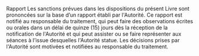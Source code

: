 Rapport
Les sanctions prévues dans les dispositions du présent Livre sont prononcées sur la base d’un rapport établi par l'Autorité. Ce rapport est notifié au responsable du traitement, qui peut faire des observations écrites ou orales dans un délai de quinze (15) jours dès la réception de la notification de l'Autorité et qui peut assister ou se faire représenter aux séances à l’issue desquelles l'Autorité statue.
Les décisions prises par l'Autorité sont motivées et notifiées au responsable du traitement.